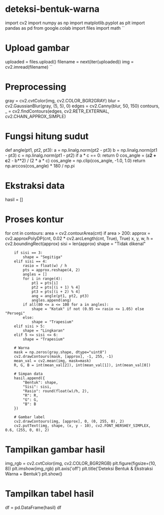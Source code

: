 # deteksi-bentuk-warna
import cv2
import numpy as np
import matplotlib.pyplot as plt
import pandas as pd
from google.colab import files
import math
``
# Upload gambar
uploaded = files.upload()
filename = next(iter(uploaded))
img = cv2.imread(filename)
``
# Preprocessing
gray = cv2.cvtColor(img, cv2.COLOR_BGR2GRAY)
blur = cv2.GaussianBlur(gray, (5, 5), 0)
edges = cv2.Canny(blur, 50, 150)
contours, _ = cv2.findContours(edges, cv2.RETR_EXTERNAL, cv2.CHAIN_APPROX_SIMPLE)

# Fungsi hitung sudut
def angle(pt1, pt2, pt3):
    a = np.linalg.norm(pt2 - pt3)
    b = np.linalg.norm(pt1 - pt3)
    c = np.linalg.norm(pt1 - pt2)
    if a * c == 0:
        return 0
    cos_angle = (a**2 + c**2 - b**2) / (2 * a * c)
    cos_angle = np.clip(cos_angle, -1.0, 1.0)
    return np.arccos(cos_angle) * 180 / np.pi

# Ekstraksi data
hasil = []

# Proses kontur
for cnt in contours:
    area = cv2.contourArea(cnt)
    if area > 200:
        approx = cv2.approxPolyDP(cnt, 0.02 * cv2.arcLength(cnt, True), True)
        x, y, w, h = cv2.boundingRect(approx)
        sisi = len(approx)
        shape = "Tidak dikenal"

        if sisi == 3:
            shape = "Segitiga"
        elif sisi == 4:
            rasio = float(w) / h
            pts = approx.reshape(4, 2)
            angles = []
            for i in range(4):
                pt1 = pts[i]
                pt2 = pts[(i + 1) % 4]
                pt3 = pts[(i + 2) % 4]
                ang = angle(pt1, pt2, pt3)
                angles.append(ang)
            if all(80 <= a <= 100 for a in angles):
                shape = "Kotak" if not (0.95 <= rasio <= 1.05) else "Persegi"
            else:
                shape = "Trapesium"
        elif sisi > 5:
            shape = "Lingkaran"
        elif 5 <= sisi <= 6:
            shape = "Trapesium"

        # Warna
        mask = np.zeros(gray.shape, dtype="uint8")
        cv2.drawContours(mask, [approx], -1, 255, -1)
        mean_val = cv2.mean(img, mask=mask)
        R, G, B = int(mean_val[2]), int(mean_val[1]), int(mean_val[0])

        # Simpan data
        hasil.append({
            "Bentuk": shape,
            "Sisi": sisi,
            "Rasio": round(float(w)/h, 2),
            "R": R,
            "G": G,
            "B": B
        })

        # Gambar label
        cv2.drawContours(img, [approx], 0, (0, 255, 0), 2)
        cv2.putText(img, shape, (x, y - 10), cv2.FONT_HERSHEY_SIMPLEX, 0.6, (255, 0, 0), 2)

# Tampilkan gambar hasil
img_rgb = cv2.cvtColor(img, cv2.COLOR_BGR2RGB)
plt.figure(figsize=(10, 8))
plt.imshow(img_rgb)
plt.axis('off')
plt.title('Deteksi Bentuk & Ekstraksi Warna + Bentuk')
plt.show()

# Tampilkan tabel hasil
df = pd.DataFrame(hasil)
df
